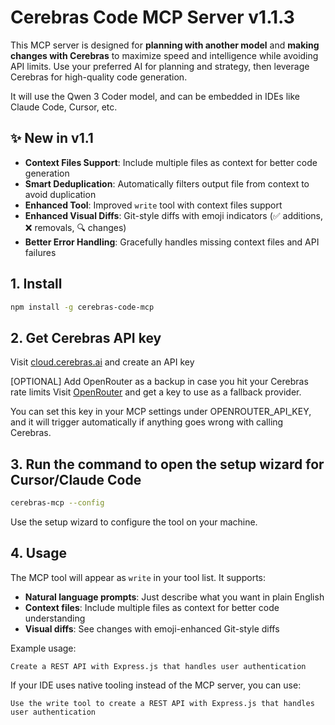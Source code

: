 # Cerebras Code MCP Server v1.1.3

This MCP server is designed for **planning with another model** and **making changes with Cerebras** to maximize speed and intelligence while avoiding API limits. Use your preferred AI for planning and strategy, then leverage Cerebras for high-quality code generation.

It will use the Qwen 3 Coder model, and can be embedded in IDEs like Claude Code, Cursor, etc.

## ✨ New in v1.1

- **Context Files Support**: Include multiple files as context for better code generation
- **Smart Deduplication**: Automatically filters output file from context to avoid duplication
- **Enhanced Tool**: Improved `write` tool with context files support
- **Enhanced Visual Diffs**: Git-style diffs with emoji indicators (✅ additions, ❌ removals, 🔍 changes)
- **Better Error Handling**: Gracefully handles missing context files and API failures

## 1. Install
```bash
npm install -g cerebras-code-mcp
```

## 2. Get Cerebras API key
Visit [cloud.cerebras.ai](https://cloud.cerebras.ai) and create an API key

[OPTIONAL] Add OpenRouter as a backup in case you hit your Cerebras rate limits
Visit [OpenRouter](https://openrouter.ai/) and get a key to use as a fallback provider.

You can set this key in your MCP settings under OPENROUTER_API_KEY, and it will trigger automatically if anything goes wrong with calling Cerebras.


## 3. Run the command to open the setup wizard for Cursor/Claude Code
```bash
cerebras-mcp --config
```

Use the setup wizard to configure the tool on your machine.


## 4. Usage

The MCP tool will appear as `write` in your tool list. It supports:

- **Natural language prompts**: Just describe what you want in plain English
- **Context files**: Include multiple files as context for better code understanding
- **Visual diffs**: See changes with emoji-enhanced Git-style diffs

Example usage:
```
Create a REST API with Express.js that handles user authentication
```

If your IDE uses native tooling instead of the MCP server, you can use:
```
Use the write tool to create a REST API with Express.js that handles user authentication
```